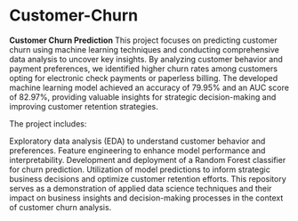 # Customer-Churn

**Customer Churn Prediction**
This project focuses on predicting customer churn using machine learning techniques and conducting comprehensive data analysis to uncover key insights. By analyzing customer behavior and payment preferences, we identified higher churn rates among customers opting for electronic check payments or paperless billing. The developed machine learning model achieved an accuracy of 79.95% and an AUC score of 82.97%, providing valuable insights for strategic decision-making and improving customer retention strategies.

The project includes:

Exploratory data analysis (EDA) to understand customer behavior and preferences.
Feature engineering to enhance model performance and interpretability.
Development and deployment of a Random Forest classifier for churn prediction.
Utilization of model predictions to inform strategic business decisions and optimize customer retention efforts.
This repository serves as a demonstration of applied data science techniques and their impact on business insights and decision-making processes in the context of customer churn analysis.
